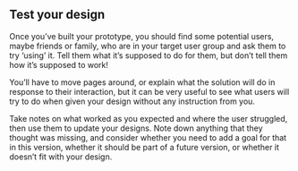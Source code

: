 ## Test your design
Once you’ve built your prototype, you should find some potential users, maybe friends or family, who are in your target user group and ask them to try ‘using’ it. Tell them what it’s supposed to do 
for them, but don’t tell them how it’s supposed to work!

You’ll have to move pages around, or explain what the solution will do in response to their interaction, but it can be very useful to see what users will try to do when given your design without any instruction from you.

Take notes on what worked as you expected and where the user struggled, then use them to update your designs. Note down anything that they thought was missing, and consider whether you need to add a goal for that in this version, whether it should be part of a future version, or whether it doesn’t fit with your design.